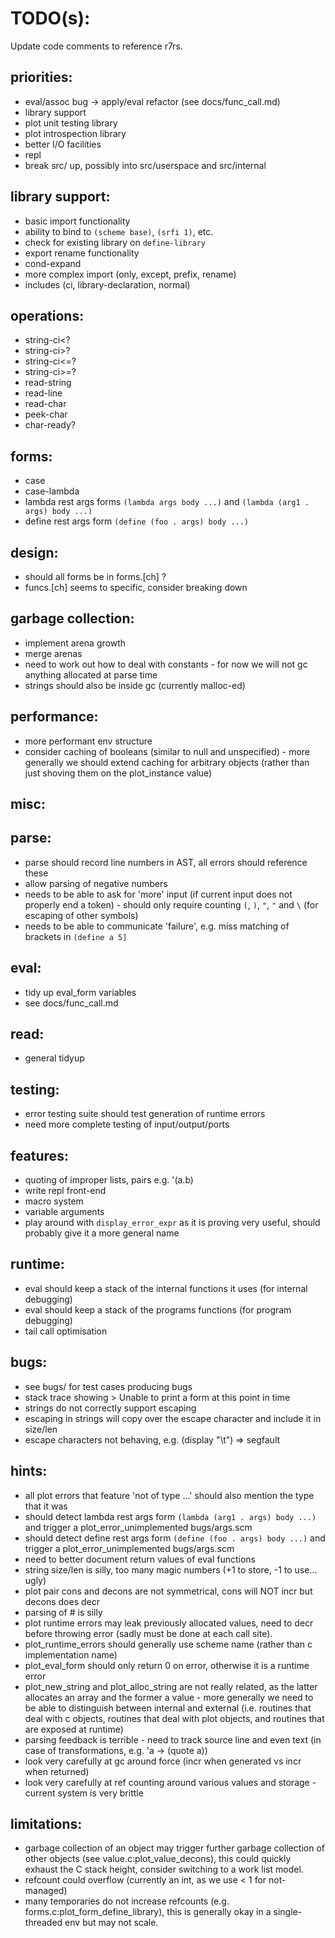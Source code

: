 TODO(s):
=====

Update code comments to reference r7rs.

priorities:
-----------
* eval/assoc bug -> apply/eval refactor (see docs/func_call.md)
* library support
* plot unit testing library
* plot introspection library
* better I/O facilities
* repl
* break src/ up, possibly into src/userspace and src/internal

library support:
----------------
* basic import functionality
* ability to bind to `(scheme base)`, `(srfi 1)`, etc.
* check for existing library on `define-library`
* export rename functionality
* cond-expand
* more complex import (only, except, prefix, rename)
* includes (ci, library-declaration, normal)

operations:
-----------
* string-ci<?
* string-ci>?
* string-ci<=?
* string-ci>=?
* read-string
* read-line
* read-char
* peek-char
* char-ready?

forms:
------
* case
* case-lambda
* lambda rest args forms `(lambda args body ...)` and `(lambda (arg1 . args) body ...)`
* define rest args form `(define (foo . args) body ...)`

design:
-------
* should all forms be in forms.[ch] ?
* funcs.[ch] seems to specific, consider breaking down

garbage collection:
-------------------
* implement arena growth
* merge arenas
* need to work out how to deal with constants - for now we will not gc anything allocated at parse time
* strings should also be inside gc (currently malloc-ed)

performance:
------------
* more performant env structure
* consider caching of booleans (similar to null and unspecified) - more generally we should extend caching for arbitrary objects (rather than just shoving them on the plot_instance value)

misc:
-----

parse:
------
* parse should record line numbers in AST, all errors should reference these
* allow parsing of negative numbers
* needs to be able to ask for 'more' input (if current input does not properly end a token) - should only require counting `(`, `)`, `"`, `"` and `\` (for escaping of other symbols)
* needs to be able to communicate 'failure', e.g. miss matching of brackets in `(define a 5]`

eval:
-----
* tidy up eval_form variables
* see docs/func_call.md

read:
-----
* general tidyup

testing:
--------
* error testing suite should test generation of runtime errors
* need more complete testing of input/output/ports

features:
---------
* quoting of improper lists, pairs e.g. '(a.b)
* write repl front-end
* macro system
* variable arguments
* play around with `display_error_expr` as it is proving very useful, should probably give it a more general name

runtime:
---------
* eval should keep a stack of the internal functions it uses (for internal debugging)
* eval should keep a stack of the programs functions (for program debugging)
* tail call optimisation

bugs:
-----
* see bugs/ for test cases producing bugs
* stack trace showing > Unable to print a form at this point in time
* strings do not correctly support escaping
* escaping in strings will copy over the escape character and include it in size/len
* escape characters not behaving, e.g. (display "\t") => segfault

hints:
-----
* all plot errors that feature 'not of type ...' should also mention the type that it was
* should detect lambda rest args form `(lambda (arg1 . args) body ...)` and trigger a plot_error_unimplemented bugs/args.scm
* should detect define rest args form `(define (foo . args) body ...)` and trigger a plot_error_unimplemented bugs/args.scm
* need to better document return values of eval functions
* string size/len is silly, too many magic numbers (+1 to store, -1 to use... ugly)
* plot pair cons and decons are not symmetrical, cons will NOT incr but decons does decr
* parsing of # is silly
* plot runtime errors may leak previously allocated values, need to decr before throwing error (sadly must be done at each call site).
* plot_runtime_errors should generally use scheme name (rather than c implementation name)
* plot_eval_form should only return 0 on error, otherwise it is a runtime error
* plot_new_string and plot_alloc_string are not really related, as the latter allocates an array and the former a value - more generally we need to be able to distinguish between internal and external (i.e. routines that deal with c objects, routines that deal with plot objects, and routines that are exposed at runtime)
* parsing feedback is terrible - need to track source line and even text (in case of transformations, e.g. 'a -> (quote a))
* look very carefully at gc around force (incr when generated vs incr when returned)
* look very carefully at ref counting around various values and storage - current system is very brittle

limitations:
------------
* garbage collection of an object may trigger further garbage collection of other objects (see value.c:plot_value_decons), this could quickly exhaust the C stack height, consider switching to a work list model.
* refcount could overflow (currently an int, as we use < 1 for not-managed)
* many temporaries do not increase refcounts (e.g. forms.c:plot_form_define_library), this is generally okay in a single-threaded env but may not scale.

